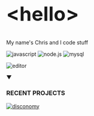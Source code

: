 <p align="center">

## **<span class="header" style="display: block; margin-top: 1.5rem; margin-bottom: 2.25rem; font-size: 3.25rem;">&lt;hello&gt;</span>**

My name's Chris and I code stuff

![javascript](https://img.shields.io/badge/-JavaScript-f7df1e?logo=javascript&logoColor=gray) ![node.js](https://img.shields.io/badge/-Node.js-68A063?logo=node.js&logoColor=white) ![mysql](https://img.shields.io/badge/-MySQL-00758F?logo=mysql&logoColor=white)

![editor](https://img.shields.io/badge/Editor-VS%20Code-0078d7?logo=visualstudio&logocolor=white)

**&#9660;**

### **RECENT PROJECTS**

[![disconomy](https://img.shields.io/badge/Discord%20Bot-Disconomy-teal?logo=discord&logoColor=white)](https://github.com/stettdev/disconomy)

[![]()]()

</p>